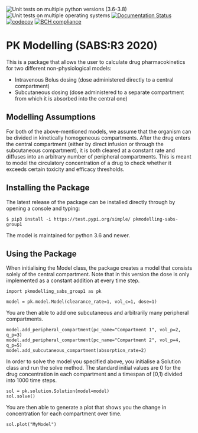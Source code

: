 ![Unit tests on multiple python versions (3.6-3.8)](https://github.com/SABS-Group-1/pkmodelling/workflows/Run%20unit%20tests%20with%20all%20supported%20python%20versions%20(3.6-3.8)/badge.svg)
![Unit tests on multiple operating systems](https://github.com/SABS-Group-1/pkmodelling/workflows/Unit%20tests%20(OS%20versions)/badge.svg)
[![Documentation Status](https://readthedocs.org/projects/pkmodelling/badge/?version=latest)](https://pkmodelling.readthedocs.io/en/latest/?badge=latest)
[![codecov](https://codecov.io/gh/SABS-Group-1/pkmodelling/branch/master/graph/badge.svg?token=05UPUHBXCN)](undefined)
[![BCH compliance](https://bettercodehub.com/edge/badge/SABS-Group-1/pkmodelling?branch=master)](https://bettercodehub.com/)

# PK Modelling (SABS:R3 2020)

This is a package that allows the user to calculate drug pharmacokinetics for two different non-physiological models:
- Intravenous Bolus dosing (dose administered directly to a central compartment)
- Subcutaneous dosing (dose administered to a separate compartment from which it is absorbed into the central one)

## Modelling Assumptions

For both of the above-mentioned models, 
we assume that the organism can be divided in kinetically homogeneous compartments.
After the drug enters the central compartment (either by direct infusion or through the 
subcutaneous compartment), it is both cleared at a constant rate and
diffuses into an arbitrary number of peripheral compartments. This is meant to model the 
circulatory concentration of a drug to check whether it exceeds certain toxicity and efficacy thresholds.

## Installing the Package

The latest release of the package can be installed directly through by opening a console and typing:
```
$ pip3 install -i https://test.pypi.org/simple/ pkmodelling-sabs-group1
```
The model is maintained for python 3.6 and newer.

## Using the Package

When initialising the Model class, the package creates a model
that consists solely of the central compartment. Note that in this version
the dose is only implemented as a constant addition at every time step.

``` 
import pkmodelling_sabs_group1 as pk

model = pk.model.Model(clearance_rate=1, vol_c=1, dose=1)
```

You are then able to add one subcutaneous 
and arbitrarily many peripheral compartments.

```
model.add_peripheral_compartment(pc_name="Compartment 1", vol_p=2, q_p=3)
model.add_peripheral_compartment(pc_name="Compartment 2", vol_p=4, q_p=5)
model.add_subcutaneous_compartment(absorption_rate=2)
```

In order to solve the model you specified above, you initialise a
Solution class and run the solve method. The standard initial values are 0 for the drug 
concentration in each compartment and a timespan of [0,1) divided into 1000 time steps.

```
sol = pk.solution.Solution(model=model)
sol.solve()
```

You are then able to generate a plot that shows you the change in concentration
for each compartment over time.

```
sol.plot("MyModel")
```
